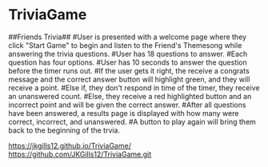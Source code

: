 # TriviaGame
##Friends Trivia##
#User is presented with a welcome page where they click "Start Game" to begin and listen to the Friend's Themesong while answering the trivia questions.
#User has 18 questions to answer.
#Each question has four options.
#User has 10 seconds to answer the question before the timer runs out.
#If the user gets it right, the receive a congrats message and the correct answer button will highlight green, and they will receive a point.
#Else if, they don't respond in time of the timer, they receive an unanswered count.
#Else, they receive a red highlighted button and an incorrect point and will be given the correct answer.
#After all questions have been answered, a results page is displayed with how many were correct, incorrect, and unanswered.
#A button to play again will bring them back to the beginning of the trvia.



https://jkgills12.github.io/TriviaGame/
https://github.com/JKGills12/TriviaGame.git

